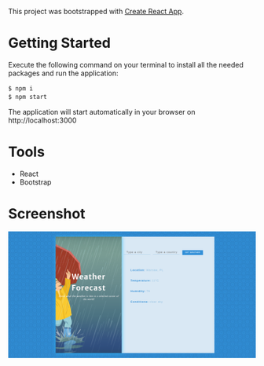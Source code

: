 This project was bootstrapped with [Create React App](https://github.com/facebookincubator/create-react-app).

# Getting Started

Execute the following command on your terminal to install all the needed packages and run the application:
```sh
$ npm i
$ npm start
```
The application will start automatically in your browser on http://localhost:3000

# Tools

* React
* Bootstrap
    
# Screenshot

![alt text](src/images/app.png "Header")


    
